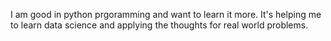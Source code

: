 I am good in python prgoramming and want to learn it more. 
It's helping me to learn data science and applying the thoughts for real world problems.
